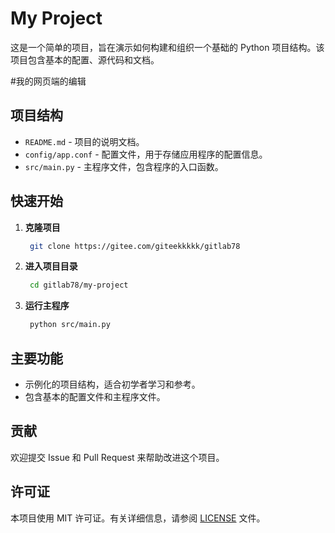 # My Project

这是一个简单的项目，旨在演示如何构建和组织一个基础的 Python 项目结构。该项目包含基本的配置、源代码和文档。

#我的网页端的编辑

## 项目结构

- `README.md` - 项目的说明文档。
- `config/app.conf` - 配置文件，用于存储应用程序的配置信息。
- `src/main.py` - 主程序文件，包含程序的入口函数。

## 快速开始

1. **克隆项目**
   ```bash
    git clone https://gitee.com/giteekkkkk/gitlab78
   ```

2. **进入项目目录**
   ```bash
    cd gitlab78/my-project
   ```

3. **运行主程序**
   ```bash
    python src/main.py
   ```

## 主要功能

- 示例化的项目结构，适合初学者学习和参考。
- 包含基本的配置文件和主程序文件。

## 贡献

欢迎提交 Issue 和 Pull Request 来帮助改进这个项目。

## 许可证

本项目使用 MIT 许可证。有关详细信息，请参阅 [LICENSE](LICENSE) 文件。